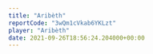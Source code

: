 ```yaml
---
title: "Aribèth"
reportCode: "3wQm1cVkab6YKLzt"
player: "Aribèth"
date: 2021-09-26T18:56:24.204000+00:00
---
```

